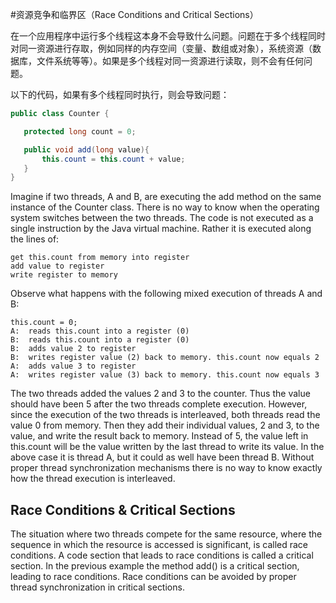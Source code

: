 
#资源竞争和临界区（Race Conditions and Critical Sections）

在一个应用程序中运行多个线程这本身不会导致什么问题。问题在于多个线程同时对同一资源进行存取，例如同样的内存空间（变量、数组或对象），系统资源（数据库，文件系统等等）。如果是多个线程对同一资源进行读取，则不会有任何问题。

以下的代码，如果有多个线程同时执行，则会导致问题：

```Java
public class Counter {

   protected long count = 0;

   public void add(long value){
       this.count = this.count + value;
   }
}
```


Imagine if two threads, A and B, are executing the add method on the same instance of the Counter class. There is no way to know when the operating system switches between the two threads. The code is not executed as a single instruction by the Java virtual machine. Rather it is executed along the lines of:

```
get this.count from memory into register
add value to register
write register to memory
```

Observe what happens with the following mixed execution of threads A and B:

```
this.count = 0;
A:  reads this.count into a register (0)
B:  reads this.count into a register (0)
B:  adds value 2 to register
B:  writes register value (2) back to memory. this.count now equals 2
A:  adds value 3 to register
A:  writes register value (3) back to memory. this.count now equals 3
 ```
 
The two threads added the values 2 and 3 to the counter. Thus the value should have been 5 after the two threads complete execution. However, since the execution of the two threads is interleaved, both threads read the value 0 from memory. Then they add their individual values, 2 and 3, to the value, and write the result back to memory. Instead of 5, the value left in this.count will be the value written by the last thread to write its value. In the above case it is thread A, but it could as well have been thread B. Without proper thread synchronization mechanisms there is no way to know exactly how the thread execution is interleaved.

## Race Conditions & Critical Sections

The situation where two threads compete for the same resource, where the sequence in which the resource is accessed is significant, is called race conditions. A code section that leads to race conditions is called a critical section. In the previous example the method add() is a critical section, leading to race conditions. Race conditions can be avoided by proper thread synchronization in critical sections.

